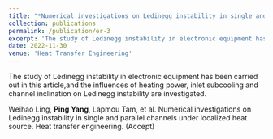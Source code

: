 ```yaml
---
title: "*Numerical investigations on Ledinegg instability in single and parallel channels under localized heat source*"
collection: publications
permalink: /publication/er-3
excerpt: 'The study of Ledinegg instability in electronic equipment has been carried out in this article,and the influences of heating power, inlet subcooling and channel inclination on Ledinegg instability are investigated.'
date: 2022-11-30  
venue: 'Heat Transfer Engineering'
---
```

The study of Ledinegg instability in electronic equipment has been carried out in this article,and the influences of heating power, inlet subcooling and channel inclination on Ledinegg instability are investigated. 

Weihao Ling, **Ping Yang**, Lapmou Tam, et al. Numerical investigations on Ledinegg instability in single and parallel channels under localized heat source. Heat transfer engineering. (Accept)
